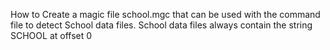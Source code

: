 How to Create a magic file school.mgc that can be used with the command file to detect School data files. School data files always contain the string SCHOOL at offset 0
